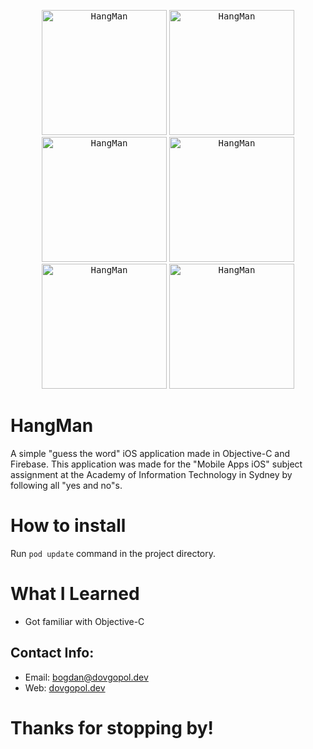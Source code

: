 <p align="center"><kbd><img src="https://dovgopol.dev/images/apps/hangman/github/1.png" width="200" title="HangMan"></kbd>     <kbd><img src="https://dovgopol.dev/images/apps/hangman/github/2.png" width="200" title="HangMan"></kbd>     <kbd><img src="https://dovgopol.dev/images/apps/hangman/github/3.png" width="200" title="HangMan"></kbd>     <kbd><img src="https://dovgopol.dev/images/apps/hangman/github/4.png" width="200" title="HangMan"></kbd>     <kbd><img src="https://dovgopol.dev/images/apps/hangman/github/5.png" width="200" title="HangMan"></kbd>     <kbd><img src="https://dovgopol.dev/images/apps/hangman/github/6.png" width="200" title="HangMan"></kbd></p>

# HangMan
A simple "guess the word" iOS application made in Objective-C and Firebase. This application was made for the "Mobile Apps iOS" subject assignment at the Academy of Information Technology in Sydney by following all "yes and no"s.

# How to install
Run `pod update` command in the project directory.


# What I Learned
* Got familiar with Objective-C

## Contact Info:
- Email: bogdan@dovgopol.dev
- Web: [dovgopol.dev](https://dovgopol.dev)

# Thanks for stopping by!
